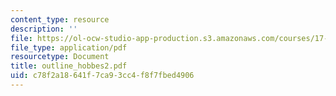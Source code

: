 ```yaml
---
content_type: resource
description: ''
file: https://ol-ocw-studio-app-production.s3.amazonaws.com/courses/17-03-introduction-to-political-thought-spring-2004/c78f2a18641f7ca93cc4f8f7fbed4906_outline_hobbes2.pdf
file_type: application/pdf
resourcetype: Document
title: outline_hobbes2.pdf
uid: c78f2a18-641f-7ca9-3cc4-f8f7fbed4906
---
```

